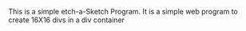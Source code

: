 This is a simple etch-a-Sketch Program.
It is  a simple web program to create 16X16 divs in a div container
